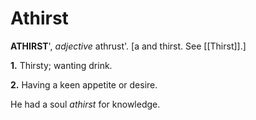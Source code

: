 # Athirst

**ATHIRST**', _adjective_ athrust'. \[a and thirst. See [[Thirst]].\]

**1.** Thirsty; wanting drink.

**2.** Having a keen appetite or desire.

He had a soul _athirst_ for knowledge.